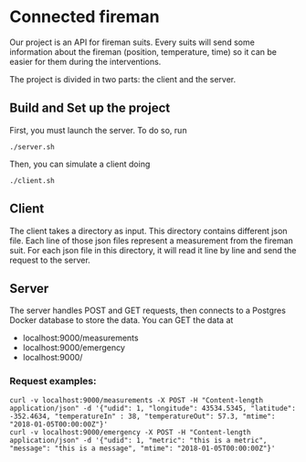 # Connected fireman

Our project is an API for fireman suits. Every suits will send some information about the fireman (position, temperature, time) so it can be easier for them during the interventions.

The project is divided in two parts: the client and the server.

## Build and Set up the project

First, you must launch the server. To do so, run
```
./server.sh
```
Then, you can simulate a client doing
```
./client.sh
```

## Client

The client takes a directory as input. This directory contains different json file. Each line of those json files represent a measurement from the fireman suit.
For each json file in this directory, it will read it line by line and send the request to the server.

## Server

The server handles POST and GET requests, then connects to a Postgres Docker database to store the data. You can GET the data at

 - localhost:9000/measurements
 - localhost:9000/emergency
 - localhost:9000/

### Request examples:

```
curl -v localhost:9000/measurements -X POST -H "Content-length application/json" -d '{"udid": 1, "longitude": 43534.5345, "latitude": -352.4634, "temperatureIn" : 38, "temperatureOut": 57.3, "mtime": "2018-01-05T00:00:00Z"}'
curl -v localhost:9000/emergency -X POST -H "Content-length application/json" -d '{"udid": 1, "metric": "this is a metric", "message": "this is a message", "mtime": "2018-01-05T00:00:00Z"}'

```
